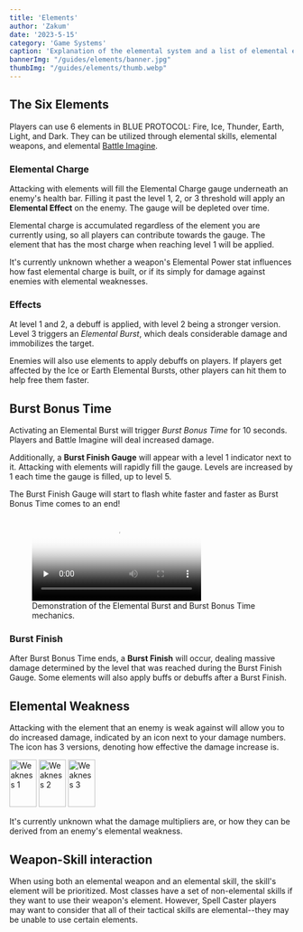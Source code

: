 ```yaml
---
title: 'Elements'
author: 'Zakum'
date: '2023-5-15'
category: 'Game Systems'
caption: 'Explanation of the elemental system and a list of elemental effects.'
bannerImg: "/guides/elements/banner.jpg"
thumbImg: "/guides/elements/thumb.webp"
---
```


<script>
    import StickyNote from '$lib/components/StickyNote.svelte';
    import ElementsTable from './components/ElementsTable.svelte';
</script>

## The Six Elements
Players can use 6 elements in BLUE PROTOCOL: Fire, Ice, Thunder, Earth, Light, and Dark. They can be utilized through elemental skills, elemental weapons, and elemental [Battle Imagine](/guides/imagine#battle-imagine).

### Elemental Charge
Attacking with elements will fill the Elemental Charge gauge underneath an enemy's health bar. Filling it past the level 1, 2, or 3 threshold will apply an **Elemental Effect** on the enemy. The gauge will be depleted over time.

<StickyNote type="note">
    Elemental charge is accumulated regardless of the element you are currently using, so all players can contribute towards the gauge. The element that has the most charge when reaching level 1 will be applied.
</StickyNote>

It's currently unknown whether a weapon's Elemental Power stat influences how fast elemental charge is built, or if its simply for damage against enemies with elemental weaknesses.

### Effects
At level 1 and 2, a debuff is applied, with level 2 being a stronger version. Level 3 triggers an *Elemental Burst*, which deals considerable damage and immobilizes the target.

<ElementsTable />

<StickyNote type="tip">
    Enemies will also use elements to apply debuffs on players. If players get affected by the Ice or Earth Elemental Bursts, other players can hit them to help free them faster.
</StickyNote>

## Burst Bonus Time
Activating an Elemental Burst will trigger *Burst Bonus Time* for 10 seconds. Players and Battle Imagine will deal increased damage. 

Additionally, a **Burst Finish Gauge** will appear with a level 1 indicator next to it. Attacking with elements will rapidly fill the gauge. Levels are increased by 1 each time the gauge is filled, up to level 5. 

<StickyNote type="tip">
    The Burst Finish Gauge will start to flash white faster and faster as Burst Bonus Time comes to an end!
</StickyNote>

<figure>
    <video src="/guides/elements/burstfinish.mp4" controls preload="none" poster="/guides/elements/burstfinishposter.webp">
        <track kind="captions">
    </video>
    <figcaption>Demonstration of the Elemental Burst and Burst Bonus Time mechanics.</figcaption>
</figure>

### Burst Finish
After Burst Bonus Time ends, a **Burst Finish** will occur, dealing massive damage determined by the level that was reached during the Burst Finish Gauge. Some elements will also apply buffs or debuffs after a Burst Finish.

## Elemental Weakness
Attacking with the element that an enemy is weak against will allow you to do increased damage, indicated by an icon next to your damage numbers. The icon has 3 versions, denoting how effective the damage increase is.

<div class="flex" style="justify-content: center">
    <img src="/UI/DamageUI/UI_DamageUIWeakness1.png" alt="Weakness 1" width="48" height="84" />
    <img src="/UI/DamageUI/UI_DamageUIWeakness2.png" alt="Weakness 2" width="48" height="84" /> 
    <img src="/UI/DamageUI/UI_DamageUIWeakness3.png" alt="Weakness 3" width="48" height="84" /> 
</div>

It's currently unknown what the damage multipliers are, or how they can be derived from an enemy's elemental weakness.

## Weapon-Skill interaction
When using both an elemental weapon and an elemental skill, the skill's element will be prioritized. Most classes have a set of non-elemental skills if they want to use their weapon's element. However, Spell Caster players may want to consider that all of their tactical skills are elemental--they may be unable to use certain elements.

<!-- エネミーに属性攻撃を与えるたびに属性値が蓄積していき、\n一定量を超えると最も多い属性の属性状態異常を起こします。\n（異なる属性の攻撃を当てても、属性値は蓄積します）\n属性状態異常はLv1、Lv2、バーストの3段階で\n段階が進むほど効果も高まります。

武器の中には属性を持っているものがあります。\nエネミーの弱点属性と武器の属性が合致すると\nダメージ表記が変わり、与ダメージが増えていることが分かります。\n弱点属性を突くことで素早く敵を倒すことができるので、\n武器の属性も意識してみましょう。

属性蓄積値を蓄積させてバーストを発生させると、\n一定時間バーストボーナスタイムとなります。\nボーナスタイム中は与ダメージがアップする状態となり、さらに\nバトルイマジンの与ダメージがよりアップするボーナスもあり\nバトルイマジンで効率よくダメージを与えることができます。\n\nまた、バーストボーナスタイム中は属性蓄積値を蓄積することで\nバーストフィニッシュゲージを増加します。\n一定以上ゲージが溜まるとバーストフィニッシュレベルがアップし\nバーストボーナスフィニッシュした時の効果を大きくできます。\nバーストフィニッシュレベルを上げて大ダメージも狙いましょう！ -->